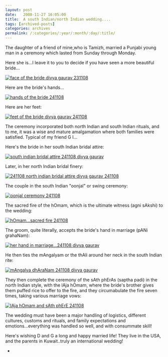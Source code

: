 ```yaml
---
layout: post
date:	2008-11-27 16:05:00
title:  A south Indian/north Indian wedding....
tags: [archived-posts]
categories: archives
permalink: /:categories/:year/:month/:day/:title/
---
```

The daughter of a friend of mine,who is Tamizh, married a Punjabi young man in a ceremony which lasted from Sunday through Monday.

Here she is...I leave it to you to decide if you have seen a more beautiful bride...


<a href="http://s297.photobucket.com/albums/mm205/depontis/?action=view&current=IMG_3253.jpg" target="_blank"><img src="http://i297.photobucket.com/albums/mm205/depontis/IMG_3253.jpg" border="0" alt="face of the bride divya gaurav 231108"></a>

<lj-cut text="more images from this pan-Indian wedding">


Here are the bride's hands...


<a href="http://s297.photobucket.com/albums/mm205/depontis/?action=view&current=IMG_3498-1.jpg" target="_blank"><img src="http://i297.photobucket.com/albums/mm205/depontis/IMG_3498-1.jpg" border="0" alt="hands of the bride 241108"></a>


Here are her feet:


<a href="http://s297.photobucket.com/albums/mm205/depontis/?action=view&current=IMG_3506-1.jpg" target="_blank"><img src="http://i297.photobucket.com/albums/mm205/depontis/IMG_3506-1.jpg" border="0" alt="feet of the bride divya gaurav 241108"></a>



The ceremony incorporated  both north Indian and south Indian rituals, and to me, it was a wise and mature amalgamation where both families were satisfied. Typical of my friend G I...


Here's the bride in her south Indian bridal attire:


<a href="http://s297.photobucket.com/albums/mm205/depontis/?action=view&current=IMG_3329.jpg" target="_blank"><img src="http://i297.photobucket.com/albums/mm205/depontis/IMG_3329.jpg" border="0" alt="south indian bridal attire 241108 divya gaurav"></a>

Later, in her north Indian bridal finery:


<a href="http://s297.photobucket.com/albums/mm205/depontis/?action=view&current=IMG_3513-1.jpg" target="_blank"><img src="http://i297.photobucket.com/albums/mm205/depontis/IMG_3513-1.jpg" border="0" alt="241108 north indian bridal attire divya gaurav 241108"></a>


The couple in the south Indian "oonjal" or swing ceremony:


<a href="http://s297.photobucket.com/albums/mm205/depontis/?action=view&current=IMG_3405-1.jpg" target="_blank"><img src="http://i297.photobucket.com/albums/mm205/depontis/IMG_3405-1.jpg" border="0" alt="oonjal ceremony 241108"></a>


The sacred fire of the hOmam, which is the ultimate witness (agni sAkshi) to the wedding:


<a href="http://s297.photobucket.com/albums/mm205/depontis/?action=view&current=IMG_3493-1.jpg" target="_blank"><img src="http://i297.photobucket.com/albums/mm205/depontis/IMG_3493-1.jpg" border="0" alt="hOmam...sacred fire 241108"></a>


The groom, quite literally, accepts the bride's hand in marriage (pANi grahaNam):


<a href="http://s297.photobucket.com/albums/mm205/depontis/?action=view&current=IMG_3490.jpg" target="_blank"><img src="http://i297.photobucket.com/albums/mm205/depontis/IMG_3490.jpg" border="0" alt="her hand in marriage...241108 divya gaurav"></a>

He then ties the mAngalyam or the thAli around her neck in the south Indian rite:

<a href="http://s297.photobucket.com/albums/mm205/depontis/?action=view&current=IMG_3481.jpg" target="_blank"><img src="http://i297.photobucket.com/albums/mm205/depontis/IMG_3481.jpg" border="0" alt="mAngalya dhAraNam 241108 divya gaurav"></a>

</lj-cut>

They then complete the ceremony of the sAth phErAs (saptha padi) in the north Indian style, with the lAja hOmam, where the bride's brother gives them puffed rice to offer to the fire, and they circumabulate the fire seven times, taking various marriage vows:


<a href="http://s297.photobucket.com/albums/mm205/depontis/?action=view&current=IMG_3525.jpg" target="_blank"><img src="http://i297.photobucket.com/albums/mm205/depontis/IMG_3525.jpg" border="0" alt="lAja hOmam and sAth phErE 241108"></a>


The wedding must have been a major handling of logistics, different cultures, customs and rituals, and family expectations and emotions...everything was handled so well, and with consummate skill!


Here's wishing D and G a long and happy married life! They live in the USA, and the parents in Kuwait..truly an international wedding!



*
